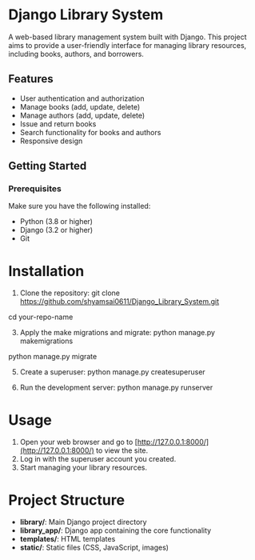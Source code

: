 # Django Library System

A web-based library management system built with Django. This project aims to provide a user-friendly interface for managing library resources, including books, authors, and borrowers.

## Features

- User authentication and authorization
- Manage books (add, update, delete)
- Manage authors (add, update, delete)
- Issue and return books
- Search functionality for books and authors
- Responsive design

## Getting Started

### Prerequisites

Make sure you have the following installed:

- Python (3.8 or higher)
- Django (3.2 or higher)
- Git


Installation
=============
1. Clone the repository:
git clone https://github.com/shyamsai0611/Django_Library_System.git

cd your-repo-name


3. Apply the make migrations and migrate:
python manage.py makemigrations

python manage.py migrate


5. Create a superuser:
python manage.py createsuperuser


6. Run the development server:
python manage.py runserver

Usage
======
1. Open your web browser and go to [http://127.0.0.1:8000/](http://127.0.0.1:8000/) to view the site.
2. Log in with the superuser account you created.
3. Start managing your library resources.

Project Structure
=================
- **library/**: Main Django project directory
- **library_app/**: Django app containing the core functionality
- **templates/**: HTML templates
- **static/**: Static files (CSS, JavaScript, images)


